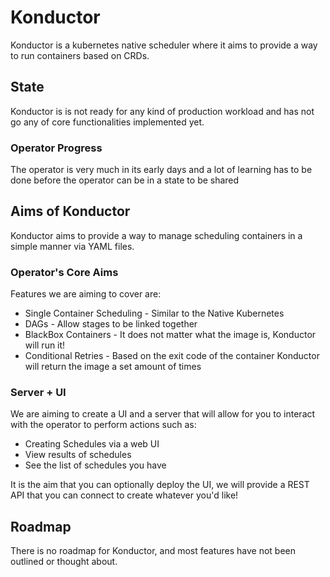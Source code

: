 # Konductor

Konductor is a kubernetes native scheduler where it aims to provide a way to run containers based on CRDs.

## State

Konductor is is not ready for any kind of production workload and has not go any of core functionalities implemented yet.

### Operator Progress

The operator is very much in its early days and a lot of learning has to be done before the operator can be in a state to be shared

## Aims of Konductor

Konductor aims to provide a way to manage scheduling containers in a simple manner via YAML files.

### Operator's Core Aims

Features we are aiming to cover are:

* Single Container Scheduling - Similar to the Native Kubernetes
* DAGs - Allow stages to be linked together 
* BlackBox Containers - It does not matter what the image is, Konductor will run it!
* Conditional Retries - Based on the exit code of the container Konductor will return the image a set amount of times

### Server + UI

We are aiming to create a UI and a server that will allow for you to interact with the operator to perform actions such as:

* Creating Schedules via a web UI
* View results of schedules
* See the list of schedules you have

It is the aim that you can optionally deploy the UI, we will provide a REST API that you can connect to create whatever you'd like!

## Roadmap

There is no roadmap for Konductor, and most features have not been outlined or thought about.

